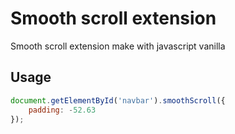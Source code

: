 # Smooth scroll extension
Smooth scroll extension make with javascript vanilla

## Usage
```javascript
document.getElementById('navbar').smoothScroll({
    padding: -52.63
});
```
